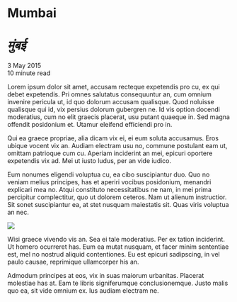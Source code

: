 # **Mumbai**
# *मुंबई*

<div class="date">3 May 2015</div>
<div class="read-time">10 minute read</div>

Lorem ipsum dolor sit amet, accusam recteque expetendis pro cu, ex qui debet expetendis. Pri omnes salutatus consequuntur an, cum omnium invenire pericula ut, id quo dolorum accusam qualisque. Quod noluisse qualisque qui id, vix persius dolorum gubergren ne. Id vis option docendi moderatius, cum no elit graecis placerat, usu putant quaeque in. Sed magna offendit posidonium et. Utamur eleifend efficiendi pro in.

Qui ea graece propriae, alia dicam vix ei, ei eum soluta accusamus. Eros ubique vocent vix an. Audiam electram usu no, commune postulant eam ut, omittam patrioque cum cu. Aperiam inciderint an mei, epicuri oportere expetendis vix ad. Mei ut iusto ludus, per an vide iudico.

Eum nonumes eligendi voluptua cu, ea cibo suscipiantur duo. Quo no veniam melius principes, has et aperiri vocibus posidonium, menandri explicari mea no. Atqui constituto necessitatibus ne nam, in mei prima percipitur complectitur, quo ut dolorem ceteros. Nam ut alienum instructior. Sit sonet suscipiantur ea, at stet nusquam maiestatis sit. Quas viris voluptua an nec.

![](/mumbai-large.jpg)

Wisi graece vivendo vis an. Sea ei tale moderatius. Per ex tation inciderint. Ut homero ocurreret has. Eum ea mutat nusquam, et facer minim sententiae est, mel no nostrud aliquid contentiones. Eu est epicuri sadipscing, in vel paulo causae, reprimique ullamcorper his an.

Admodum principes at eos, vix in suas maiorum urbanitas. Placerat molestiae has at. Eam te libris signiferumque conclusionemque. Justo malis quo ea, sit vide omnium ex. Ius audiam electram ne.
